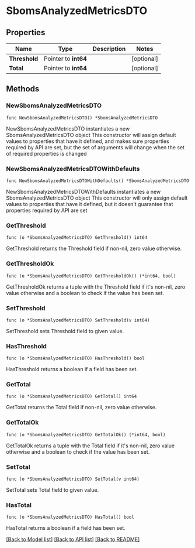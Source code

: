 # SbomsAnalyzedMetricsDTO

## Properties

Name | Type | Description | Notes
------------ | ------------- | ------------- | -------------
**Threshold** | Pointer to **int64** |  | [optional] 
**Total** | Pointer to **int64** |  | [optional] 

## Methods

### NewSbomsAnalyzedMetricsDTO

`func NewSbomsAnalyzedMetricsDTO() *SbomsAnalyzedMetricsDTO`

NewSbomsAnalyzedMetricsDTO instantiates a new SbomsAnalyzedMetricsDTO object
This constructor will assign default values to properties that have it defined,
and makes sure properties required by API are set, but the set of arguments
will change when the set of required properties is changed

### NewSbomsAnalyzedMetricsDTOWithDefaults

`func NewSbomsAnalyzedMetricsDTOWithDefaults() *SbomsAnalyzedMetricsDTO`

NewSbomsAnalyzedMetricsDTOWithDefaults instantiates a new SbomsAnalyzedMetricsDTO object
This constructor will only assign default values to properties that have it defined,
but it doesn't guarantee that properties required by API are set

### GetThreshold

`func (o *SbomsAnalyzedMetricsDTO) GetThreshold() int64`

GetThreshold returns the Threshold field if non-nil, zero value otherwise.

### GetThresholdOk

`func (o *SbomsAnalyzedMetricsDTO) GetThresholdOk() (*int64, bool)`

GetThresholdOk returns a tuple with the Threshold field if it's non-nil, zero value otherwise
and a boolean to check if the value has been set.

### SetThreshold

`func (o *SbomsAnalyzedMetricsDTO) SetThreshold(v int64)`

SetThreshold sets Threshold field to given value.

### HasThreshold

`func (o *SbomsAnalyzedMetricsDTO) HasThreshold() bool`

HasThreshold returns a boolean if a field has been set.

### GetTotal

`func (o *SbomsAnalyzedMetricsDTO) GetTotal() int64`

GetTotal returns the Total field if non-nil, zero value otherwise.

### GetTotalOk

`func (o *SbomsAnalyzedMetricsDTO) GetTotalOk() (*int64, bool)`

GetTotalOk returns a tuple with the Total field if it's non-nil, zero value otherwise
and a boolean to check if the value has been set.

### SetTotal

`func (o *SbomsAnalyzedMetricsDTO) SetTotal(v int64)`

SetTotal sets Total field to given value.

### HasTotal

`func (o *SbomsAnalyzedMetricsDTO) HasTotal() bool`

HasTotal returns a boolean if a field has been set.


[[Back to Model list]](../README.md#documentation-for-models) [[Back to API list]](../README.md#documentation-for-api-endpoints) [[Back to README]](../README.md)


